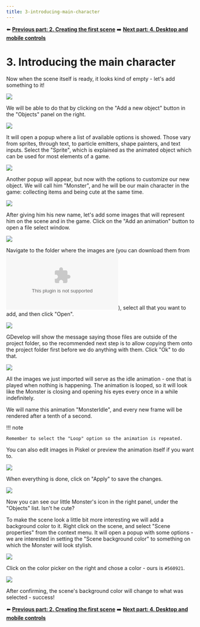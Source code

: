 ```yaml
---
title: 3-introducing-main-character
---
```

⬅️ **[Previous part: 2. Creating the first scene](/gdevelop5/tutorials/geometry-monster/2-creating-first-scene)** ➡️ **[Next part: 4. Desktop and mobile controls](/gdevelop5/tutorials/geometry-monster/4-desktop-and-mobile-controls)**

# 3. Introducing the main character

Now when the scene itself is ready, it looks kind of empty - let's add something to it!

![](17.png)

We will be able to do that by clicking on the "Add a new object" button in the "Objects" panel on the right.

![](18.png)

It will open a popup where a list of available options is showed. Those vary from sprites, through text, to particle emitters, shape painters, and text inputs. Select the "Sprite", which is explained as the animated object which can be used for most elements of a game.

![](19.png)

Another popup will appear, but now with the options to customize our new object. We will call him "Monster", and he will be our main character in the game: collecting items and being cute at the same time.

![](20.png)

After giving him his new name, let's add some images that will represent him on the scene and in the game. Click on the "Add an animation" button to open a file select window.

![](21.png)

Navigate to the folder where the images are (you can download them from ![here](/gdevelop5/tutorials/geometry-monster/geometry-monster-sources.zip)), select all that you want to add, and then click "Open".

![](22.png)

GDevelop will show the message saying those files are outside of the project folder, so the recommended next step is to allow copying them onto the project folder first before we do anything with them. Click "Ok" to do that.

![](23.png)

All the images we just imported will serve as the idle animation - one that is played when nothing is happening. The animation is looped, so it will look like the Monster is closing and opening his eyes every once in a while indefinitely.

We will name this animation "MonsterIdle", and every new frame will be rendered after a tenth of a second.

!!! note

    Remember to select the "Loop" option so the animation is repeated.

You can also edit images in Piskel or preview the animation itself if you want to.

![](24.png)

When everything is done, click on "Apply" to save the changes.

![](25.png)

Now you can see our little Monster's icon in the right panel, under the "Objects" list. Isn't he cute?

To make the scene look a little bit more interesting we will add a background color to it. Right click on the scene, and select "Scene properties" from the context menu. It will open a popup with some options - we are interested in setting the "Scene background color" to something on which the Monster will look stylish.

![](26.png)

Click on the color picker on the right and chose a color - ours is `#560921`.

![](27.png)

After confirming, the scene's background color will change to what was selected - success!

⬅️ **[Previous part: 2. Creating the first scene](/gdevelop5/tutorials/geometry-monster/2-creating-first-scene)** ➡️ **[Next part: 4. Desktop and mobile controls](/gdevelop5/tutorials/geometry-monster/4-desktop-and-mobile-controls)**
